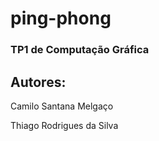 # ping-phong
### TP1 de Computação Gráfica

## Autores:

Camilo Santana Melgaço

Thiago Rodrigues da Silva
